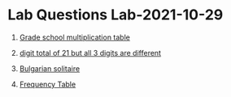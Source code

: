 # Lab Questions Lab-2021-10-29


1. [Grade school multiplication table](../../course-content/questions/grade-school-multiplication-table.md)


2. [digit total of 21 but all 3 digits are different](../../course-content/questions/total-21-but-3-digits-are-different.md)



3. [Bulgarian solitaire](../../course-content/questions/Bulgarian-solitaire.md)


4. [Frequency Table](../../course-content/questions/frequency-table.md)


